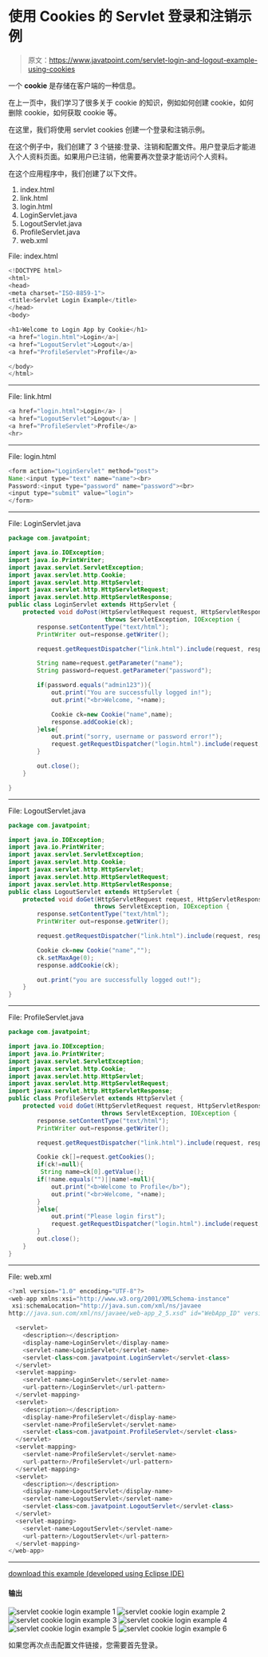 # 使用 Cookies 的 Servlet 登录和注销示例

> 原文：<https://www.javatpoint.com/servlet-login-and-logout-example-using-cookies>

一个 **cookie** 是存储在客户端的一种信息。

在上一页中，我们学习了很多关于 cookie 的知识，例如如何创建 cookie，如何删除 cookie，如何获取 cookie 等。

在这里，我们将使用 servlet cookies 创建一个登录和注销示例。

在这个例子中，我们创建了 3 个链接:登录、注销和配置文件。用户登录后才能进入个人资料页面。如果用户已注销，他需要再次登录才能访问个人资料。

在这个应用程序中，我们创建了以下文件。

1.  index.html
2.  link.html
3.  login.html
4.  LoginServlet.java
5.  LogoutServlet.java
6.  ProfileServlet.java
7.  web.xml

File: index.html

```java
<!DOCTYPE html>
<html>
<head>
<meta charset="ISO-8859-1">
<title>Servlet Login Example</title>
</head>
<body>

<h1>Welcome to Login App by Cookie</h1>
<a href="login.html">Login</a>|
<a href="LogoutServlet">Logout</a>|
<a href="ProfileServlet">Profile</a>

</body>
</html>

```

* * *

File: link.html

```java
<a href="login.html">Login</a> |
<a href="LogoutServlet">Logout</a> |
<a href="ProfileServlet">Profile</a>
<hr>

```

* * *

File: login.html

```java
<form action="LoginServlet" method="post">
Name:<input type="text" name="name"><br>
Password:<input type="password" name="password"><br>
<input type="submit" value="login">
</form>

```

* * *

File: LoginServlet.java

```java
package com.javatpoint;

import java.io.IOException;
import java.io.PrintWriter;
import javax.servlet.ServletException;
import javax.servlet.http.Cookie;
import javax.servlet.http.HttpServlet;
import javax.servlet.http.HttpServletRequest;
import javax.servlet.http.HttpServletResponse;
public class LoginServlet extends HttpServlet {
	protected void doPost(HttpServletRequest request, HttpServletResponse response)
                           throws ServletException, IOException {
		response.setContentType("text/html");
		PrintWriter out=response.getWriter();

		request.getRequestDispatcher("link.html").include(request, response);

		String name=request.getParameter("name");
		String password=request.getParameter("password");

		if(password.equals("admin123")){
			out.print("You are successfully logged in!");
			out.print("<br>Welcome, "+name);

			Cookie ck=new Cookie("name",name);
			response.addCookie(ck);
		}else{
			out.print("sorry, username or password error!");
			request.getRequestDispatcher("login.html").include(request, response);
		}

		out.close();
	}

}

```

* * *

File: LogoutServlet.java

```java
package com.javatpoint;

import java.io.IOException;
import java.io.PrintWriter;
import javax.servlet.ServletException;
import javax.servlet.http.Cookie;
import javax.servlet.http.HttpServlet;
import javax.servlet.http.HttpServletRequest;
import javax.servlet.http.HttpServletResponse;
public class LogoutServlet extends HttpServlet {
	protected void doGet(HttpServletRequest request, HttpServletResponse response)
                        throws ServletException, IOException {
		response.setContentType("text/html");
		PrintWriter out=response.getWriter();

		request.getRequestDispatcher("link.html").include(request, response);

		Cookie ck=new Cookie("name","");
		ck.setMaxAge(0);
		response.addCookie(ck);

		out.print("you are successfully logged out!");
	}
}

```

* * *

File: ProfileServlet.java

```java
package com.javatpoint;

import java.io.IOException;
import java.io.PrintWriter;
import javax.servlet.ServletException;
import javax.servlet.http.Cookie;
import javax.servlet.http.HttpServlet;
import javax.servlet.http.HttpServletRequest;
import javax.servlet.http.HttpServletResponse;
public class ProfileServlet extends HttpServlet {
	protected void doGet(HttpServletRequest request, HttpServletResponse response)
                          throws ServletException, IOException {
		response.setContentType("text/html");
		PrintWriter out=response.getWriter();

		request.getRequestDispatcher("link.html").include(request, response);

		Cookie ck[]=request.getCookies();
		if(ck!=null){
		 String name=ck[0].getValue();
		if(!name.equals("")||name!=null){
			out.print("<b>Welcome to Profile</b>");
			out.print("<br>Welcome, "+name);
		}
		}else{
			out.print("Please login first");
			request.getRequestDispatcher("login.html").include(request, response);
		}
		out.close();
	}
}

```

* * *

File: web.xml

```java
<?xml version="1.0" encoding="UTF-8"?>
<web-app xmlns:xsi="http://www.w3.org/2001/XMLSchema-instance" 
 xsi:schemaLocation="http://java.sun.com/xml/ns/javaee 
http://java.sun.com/xml/ns/javaee/web-app_2_5.xsd" id="WebApp_ID" version="2.5">

  <servlet>
    <description></description>
    <display-name>LoginServlet</display-name>
    <servlet-name>LoginServlet</servlet-name>
    <servlet-class>com.javatpoint.LoginServlet</servlet-class>
  </servlet>
  <servlet-mapping>
    <servlet-name>LoginServlet</servlet-name>
    <url-pattern>/LoginServlet</url-pattern>
  </servlet-mapping>
  <servlet>
    <description></description>
    <display-name>ProfileServlet</display-name>
    <servlet-name>ProfileServlet</servlet-name>
    <servlet-class>com.javatpoint.ProfileServlet</servlet-class>
  </servlet>
  <servlet-mapping>
    <servlet-name>ProfileServlet</servlet-name>
    <url-pattern>/ProfileServlet</url-pattern>
  </servlet-mapping>
  <servlet>
    <description></description>
    <display-name>LogoutServlet</display-name>
    <servlet-name>LogoutServlet</servlet-name>
    <servlet-class>com.javatpoint.LogoutServlet</servlet-class>
  </servlet>
  <servlet-mapping>
    <servlet-name>LogoutServlet</servlet-name>
    <url-pattern>/LogoutServlet</url-pattern>
  </servlet-mapping>
</web-app>

```

* * *

[download this example (developed using Eclipse IDE)](https://static.javatpoint.com/src/servlet/eclipse/loginappcookie.zip)

#### 输出

![servlet cookie login example 1](../img/7c6afbe205fca5f9359c237245a412d5.png) ![servlet cookie login example 2](../img/4bf371a250c0991a7d52b83ee294bca4.png) ![servlet cookie login example 3](../img/7bb8e88f9e90ecc4078f19e98921efda.png) ![servlet cookie login example 4](../img/45b318398d3a4d51a2e11a4618a177c1.png) ![servlet cookie login example 5](../img/362cf75951a100156b92cca7c3234926.png) ![servlet cookie login example 6](../img/c6f5eaa9951578ae809c5a594aa90bf7.png)

如果您再次点击配置文件链接，您需要首先登录。